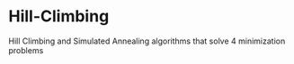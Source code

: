 # Hill-Climbing
 Hill Climbing and Simulated Annealing algorithms that solve 4 minimization problems
